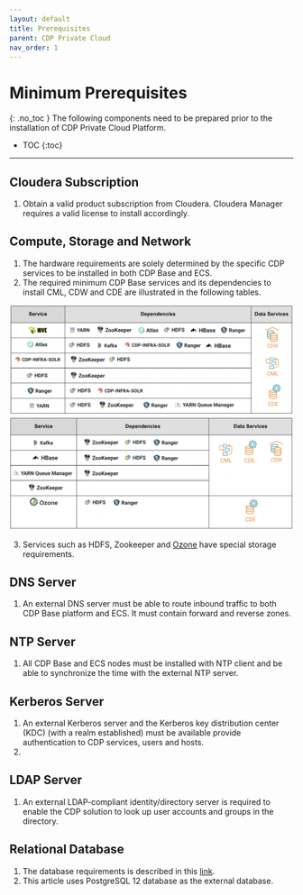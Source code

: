 ```yaml
---
layout: default
title: Prerequisites
parent: CDP Private Cloud
nav_order: 1
---
```


# Minimum Prerequisites
{: .no_toc }
The following components need to be prepared prior to the installation of CDP Private Cloud Platform.

- TOC
{:toc}

---

## Cloudera Subscription

1. Obtain a valid product subscription from Cloudera. Cloudera Manager requires a valid license to install accordingly. 

## Compute, Storage and Network

1. The hardware requirements are solely determined by the specific CDP services to be installed in both CDP Base and ECS.
2. The required minimum CDP Base services and its dependencies to install CML, CDW and CDE are illustrated in the following tables.

![](../../assets/images/base_svc_table2.png)
![](../../assets/images/base_svc_table1.png)

3. Services such as HDFS, Zookeeper and [Ozone](https://docs.cloudera.com/cdp-private-cloud-upgrade/latest/release-guide/topics/cdpdc-ozone.html) have special storage requirements.

## DNS Server

1. An external DNS server must be able to route inbound traffic to both CDP Base platform and ECS. It must contain forward and reverse zones.

## NTP Server

1. All CDP Base and ECS nodes must be installed with NTP client and be able to synchronize the time with the external NTP server.

## Kerberos Server

1. An external Kerberos server and the Kerberos key distribution center (KDC) (with a realm established) must be available provide authentication to CDP services, users and hosts.
2. 

## LDAP Server

1. An external LDAP-compliant identity/directory server is required to enable the CDP solution to look up user accounts and groups in the directory.

## Relational Database

1. The database requirements is described in this [link](https://docs.cloudera.com/cdp-private-cloud-base/7.1.7/installation/topics/cdpdc-database-requirements.html).
2. This article uses PostgreSQL 12 database as the external database.